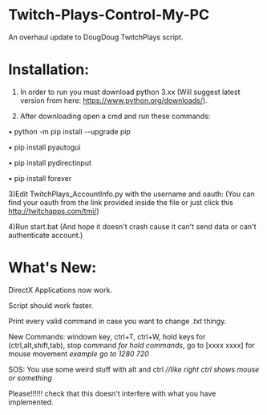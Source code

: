 # Twitch-Plays-Control-My-PC

An overhaul update to DougDoug TwitchPlays script.


# Installation:

  1) In order to run you must download python 3.xx (Will suggest latest version from here: https://www.python.org/downloads/).

  2) After downloading open a cmd and run these commands:
  
  • python -m pip install --upgrade pip
  
  • pip install pyautogui
  
  • pip install pydirectinput
  
  • pip install forever

  3)Edit TwitchPlays_AccountInfo.py with the username and oauth: (You can find your oauth from the link provided inside the file or just click this http://twitchapps.com/tmi/)

  4)Run start.bat (And hope it doesn't crash cause it can't send data or can't authenticate account.)


# What's New:

DirectX Applications now work.

Script should work faster.

Print every valid command in case you want to change *.txt* thingy.

New Commands: windown key, ctrl+T, ctrl+W, hold keys for (ctrl,alt,shift,tab), stop command *for hold commands*, go to [xxxx xxxx]  for mouse movement *example go to 1280 720*

SOS: You use some weird stuff with alt and ctrl *//like right ctrl shows mouse or something*

Please!!!!!! check that this doesn't interfere with what you have implemented.
